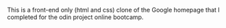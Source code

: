 This is a front-end only (html and css) clone of the Google homepage that I completed for the odin project online bootcamp. 
